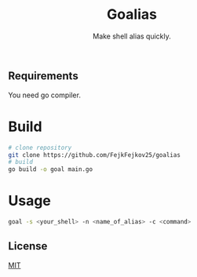 <div align="center">

<h1> Goalias </h1>

Make shell alias quickly.

<br>

</div>

## Requirements
You need go compiler.

# Build
```bash
# clone repository
git clone https://github.com/FejkFejkov25/goalias
# build
go build -o goal main.go
```

# Usage
```bash
goal -s <your_shell> -n <name_of_alias> -c <command>
```

## License
[MIT](./LICENSE)
